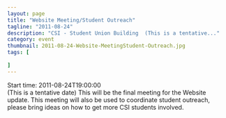```yaml
---
layout: page 
title: "Website Meeting/Student Outreach"
tagline: "2011-08-24"
description: "CSI - Student Union Building  (This is a tentative..."
category: event
thumbnail: 2011-08-24-Website-MeetingStudent-Outreach.jpg
tags: [
	
]
---
```


Start time: 2011-08-24T19:00:00  
(This is a tentative date) This will be the final meeting for the Website update. This meeting will also be used to coordinate student outreach, please bring ideas on how to get more CSI students involved. 
